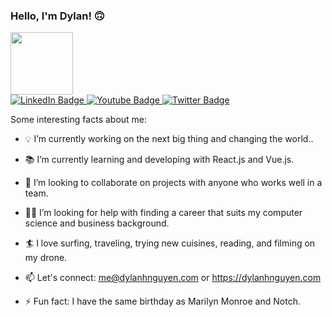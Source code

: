 ### Hello, I'm Dylan! 🙃 

<div id="header" align="left">
  <img src="https://media3.giphy.com/media/jdPMeyv9rn0hZHh8n9/giphy.gif?cid=ecf05e4709rruqpjrclvjq2a5r66pvnlrnrnjr7q8vz191d6&rid=giphy.gif&ct=s" width="100"/>
</div>
<div id="badges">
  <a href="your-linkedin-URL">
    <img src="https://img.shields.io/badge/LinkedIn-blue?style=for-the-badge&logo=linkedin&logoColor=white" alt="LinkedIn Badge"/>
  </a>
  <a href="your-youtube-URL">
    <img src="https://img.shields.io/badge/YouTube-red?style=for-the-badge&logo=youtube&logoColor=white" alt="Youtube Badge"/>
  </a>
  <a href="your-twitter-URL">
    <img src="https://img.shields.io/badge/Twitter-blue?style=for-the-badge&logo=twitter&logoColor=white" alt="Twitter Badge"/>
  </a>
</div>

Some interesting facts about me:

- :bulb: I’m currently working on the next big thing and changing the world..
- :books: I’m currently learning and developing with React.js and Vue.js.
- 🤝 I’m looking to collaborate on projects with anyone who works well in a team.
- 🧑‍🎓 I’m looking for help with finding a career that suits my computer science and business background.
- :surfer: I love surfing, traveling, trying new cuisines, reading, and filming on my drone.

- 📫 Let's connect: me@dylanhnguyen.com or https://dylanhnguyen.com

- ⚡ Fun fact: I have the same birthday as Marilyn Monroe and Notch.

